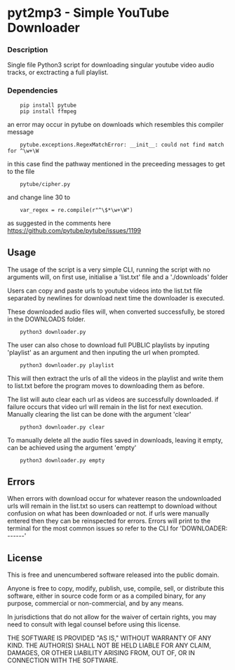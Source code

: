 # pyt2mp3 - Simple YouTube Downloader

### Description

Single file Python3 script for downloading singular youtube video audio tracks, or exctracting a full playlist.

### Dependencies

```
    pip install pytube
    pip install ffmpeg
```

an error may occur in pytube on downloads which resembles this compiler message

```
    pytube.exceptions.RegexMatchError: __init__: could not find match for ^\w+\W
``` 
in this case find the pathway mentioned in the preceeding messages to get to the file
```
    pytube/cipher.py
```
and change line 30 to
```
    var_regex = re.compile(r"^\$*\w+\W")
```
as suggested in the comments here
https://github.com/pytube/pytube/issues/1199

## Usage

The usage of the script is a very simple CLI, running the script with no arguments will, on first use, initialise a 'list.txt' file and a './downloads' folder

Users can copy and paste urls to youtube videos into the list.txt file separated by newlines for download next time the downloader is executed. 

These downloaded audio files will, when converted successfully, be stored in the DOWNLOADS folder. 
```
    python3 downloader.py
```
The user can also chose to download full PUBLIC playlists by inputing 'playlist' as an argument and then inputing the url when prompted. 
```
    python3 downloader.py playlist
```
This will then extract the urls of all the videos in the playlist and write them to list.txt before the program moves to downloading them as before.

The list will auto clear each url as videos are successfully downloaded. if failure occurs that video url will remain in the list for next execution. Manually clearing the list can be done with the argument 'clear'
```
    python3 downloader.py clear
```

To manually delete all the audio files saved in downloads, leaving it empty, can be achieved using the argument 'empty'
```
    python3 downloader.py empty
```

## Errors

When errors with download occur for whatever reason the undownloaded urls will remain in the list.txt so users can reattempt to download without confusion on what has been downloaded or not. if urls were manually entered then they can be reinspected for errors. Errors will print to the terminal for the most common issues so refer to the CLI for 'DOWNLOADER: ------'  

## License

This is free and unencumbered software released into the public domain.

Anyone is free to copy, modify, publish, use, compile, sell, or distribute this software, either in source code form or as a compiled binary, for any purpose, commercial or non-commercial, and by any means.

In jurisdictions that do not allow for the waiver of certain rights, you may need to consult with legal counsel before using this license.

THE SOFTWARE IS PROVIDED "AS IS," WITHOUT WARRANTY OF ANY KIND. THE AUTHOR(S) SHALL NOT BE HELD LIABLE FOR ANY CLAIM, DAMAGES, OR OTHER LIABILITY ARISING FROM, OUT OF, OR IN CONNECTION WITH THE SOFTWARE.





